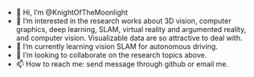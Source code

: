 - 👋 Hi, I’m @KnightOfTheMoonlight
- 👀 I’m interested in the research works about 3D vision, computer graphics, deep learning, SLAM, virtual reality and argumented reality, and computer vision. Visualizable data are so attractive to deal with. 
- 🌱 I’m currently learning vision SLAM for autonomous driving.
- 💞️ I’m looking to collaborate on the research topics above.
- 📫 How to reach me: send message through github or email me.

<!---
KnightOfTheMoonlight/KnightOfTheMoonlight is a ✨ special ✨ repository because its `README.md` (this file) appears on your GitHub profile.
You can click the Preview link to take a look at your changes.
--->
